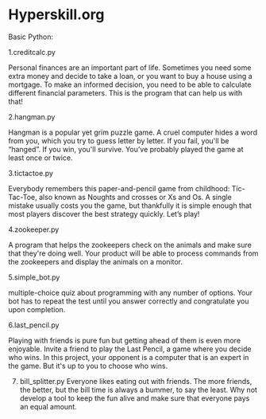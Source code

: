 # Hyperskill.org
Basic Python:

1.creditcalc.py

Personal finances are an important part of life. Sometimes you need some extra money 
and decide to take a loan, or you want to buy a house using a mortgage. 
To make an informed decision, you need to be able to calculate different financial parameters. 
This is the program that can help us with that!


2.hangman.py

Hangman is a popular yet grim puzzle game. A cruel computer hides a word from you, 
which you try to guess letter by letter. If you fail, you'll be “hanged”. 
If you win, you'll survive. You’ve probably played the game at least once or twice.


3.tictactoe.py

Everybody remembers this paper-and-pencil game from childhood: Tic-Tac-Toe, 
also known as Noughts and crosses or Xs and Os. A single mistake usually costs you the game, 
but thankfully it is simple enough that most players discover the best strategy quickly. 
Let’s play!

4.zookeeper.py

A program that helps the zookeepers check on the animals and make sure that they're doing well. Your product will be able to process commands from the zookeepers and display the animals on a monitor.

5.simple_bot.py

multiple-choice quiz about programming with any number of options. Your bot has to repeat the test until you answer correctly and congratulate you upon completion.

6.last_pencil.py

Playing with friends is pure fun but getting ahead of them is even more enjoyable. Invite a friend to play the Last Pencil, a game where you decide who wins. In this project, your opponent is a computer that is an expert in the game. But it's up to you to choose who wins.

7. bill_splitter.py
Everyone likes eating out with friends. The more friends, the better, but the bill time is always a bummer, to say the least. Why not develop a tool to keep the fun alive and make sure that everyone pays an equal amount.
